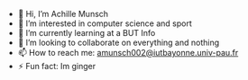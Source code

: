- 👋 Hi, I’m Achille Munsch
- 👀 I’m interested in computer science and sport
- 🌱 I’m currently learning at a BUT Info
- 💞️ I’m looking to collaborate on everything and nothing
- 📫 How to reach me: amunsch002@iutbayonne.univ-pau.fr
- ⚡ Fun fact: Im ginger

<!---
BrunoMunsch/BrunoMunsch is a ✨ special ✨ repository because its `README.md` (this file) appears on your GitHub profile.
You can click the Preview link to take a look at your changes.
--->
